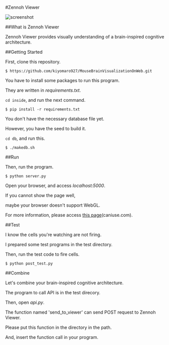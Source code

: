 #Zennoh Viewer

![screenshot](https://raw.github.com/wiki/kiyomaro927/MouseBrainVisualizationOnWeb/images/screen_shot.png)

##What is Zennoh Viewer

Zennoh Viewer provides visually understanding of a brain-inspired cognitive architecture.

##Getting Started

First, clone this repository.

```
$ https://github.com/kiyomaro927/MouseBrainVisualizationOnWeb.git
```

You have to install some packages to run this program.

They are written in _requirements.txt_.

```cd inside```, and run the next command.

```
$ pip install -r requirements.txt
```

You don't have the necessary database file yet.

However, you have the seed to build it.

```cd db```, and run this.

```
$ ./makedb.sh
```

##Run

Then, run the program.

```
$ python server.py
```

Open your browser, and access _localhost:5000_.

If you cannot show the page well,

maybe your browser doesn't support WebGL.

For more information, please access [this page](http://caniuse.com/#search=webgl)(caniuse.com).

##Test

I know the cells you're watching are not firing.

I prepared some test programs in the test directory.

Then, run the test code to fire cells.

```
$ python post_test.py
```

##Combine

Let's combine your brain-inspired cognitive architecture.

The program to call API is in the test direcory.

Then, open _api.py_.

The function named 'send_to_viewer' can send POST request to Zennoh Viewer.

Please put this function in the directory in the path.

And, insert the function call in your program.
